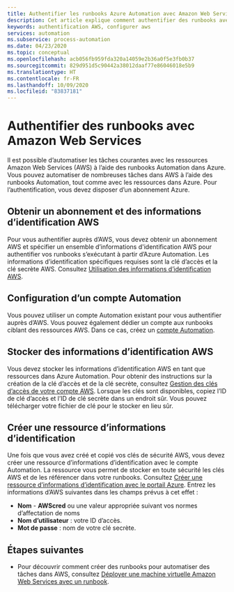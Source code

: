 ```yaml
---
title: Authentifier les runbooks Azure Automation avec Amazon Web Services
description: Cet article explique comment authentifier des runbooks avec Amazon Web Services.
keywords: authentification AWS, configurer aws
services: automation
ms.subservice: process-automation
ms.date: 04/23/2020
ms.topic: conceptual
ms.openlocfilehash: acb056fb959fda320a14059e2b36a0f5e3fb0b37
ms.sourcegitcommit: 829d951d5c90442a38012daaf77e86046018e5b9
ms.translationtype: HT
ms.contentlocale: fr-FR
ms.lasthandoff: 10/09/2020
ms.locfileid: "83837181"
---
```

# <a name="authenticate-runbooks-with-amazon-web-services"></a>Authentifier des runbooks avec Amazon Web Services

Il est possible d’automatiser les tâches courantes avec les ressources Amazon Web Services (AWS) à l’aide des runbooks Automation dans Azure. Vous pouvez automatiser de nombreuses tâches dans AWS à l’aide des runbooks Automation, tout comme avec les ressources dans Azure. Pour l’authentification, vous devez disposer d’un abonnement Azure.

## <a name="obtain-aws-subscription-and-credentials"></a>Obtenir un abonnement et des informations d’identification AWS

Pour vous authentifier auprès d’AWS, vous devez obtenir un abonnement AWS et spécifier un ensemble d’informations d'identification AWS pour authentifier vos runbooks s’exécutant à partir d’Azure Automation. Les informations d’identification spécifiques requises sont la clé d’accès et la clé secrète AWS. Consultez [Utilisation des informations d’identification AWS](https://docs.aws.amazon.com/powershell/latest/userguide/specifying-your-aws-credentials.html).

## <a name="configure-automation-account"></a>Configuration d’un compte Automation

Vous pouvez utiliser un compte Automation existant pour vous authentifier auprès d’AWS. Vous pouvez également dédier un compte aux runbooks ciblant des ressources AWS. Dans ce cas, créez un [compte Automation](automation-create-standalone-account.md).  

## <a name="store-aws-credentials"></a>Stocker des informations d’identification AWS

Vous devez stocker les informations d’identification AWS en tant que ressources dans Azure Automation. Pour obtenir des instructions sur la création de la clé d’accès et de la clé secrète, consultez [Gestion des clés d’accès de votre compte AWS](https://docs.aws.amazon.com/general/latest/gr/managing-aws-access-keys.html). Lorsque les clés sont disponibles, copiez l’ID de clé d’accès et l’ID de clé secrète dans un endroit sûr. Vous pouvez télécharger votre fichier de clé pour le stocker en lieu sûr.

## <a name="create-credential-asset"></a>Créer une ressource d’informations d’identification

Une fois que vous avez créé et copié vos clés de sécurité AWS, vous devez créer une ressource d’informations d’identification avec le compte Automation. La ressource vous permet de stocker en toute sécurité les clés AWS et de les référencer dans votre runbooks. Consultez [Créer une ressource d’informations d’identification avec le portail Azure](shared-resources/credentials.md#create-a-new-credential-asset-with-the-azure-portal). Entrez les informations d’AWS suivantes dans les champs prévus à cet effet :
    
* **Nom** - **AWScred** ou une valeur appropriée suivant vos normes d’affectation de noms
* **Nom d’utilisateur** : votre ID d’accès.
* **Mot de passe** : nom de votre clé secrète. 

## <a name="next-steps"></a>Étapes suivantes

* Pour découvrir comment créer des runbooks pour automatiser des tâches dans AWS, consultez [Déployer une machine virtuelle Amazon Web Services avec un runbook](automation-scenario-aws-deployment.md).
